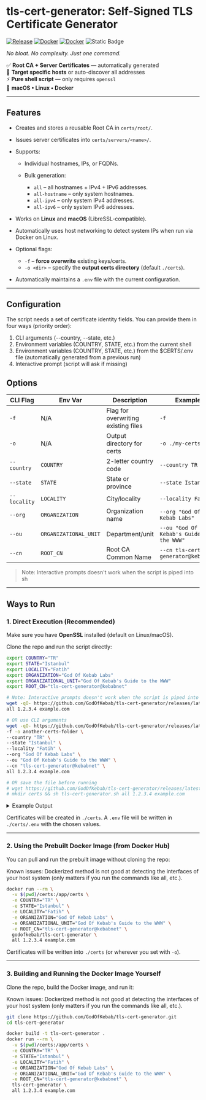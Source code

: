 # tls-cert-generator: Self-Signed TLS Certificate Generator

[![Release](https://img.shields.io/github/v/tag/godofkebab/tls-cert-generator?logo=github&label=latest%20tag&color=blue)](https://github.com/godofkebab/tls-cert-generator/releases/latest)
[![Docker](https://img.shields.io/docker/pulls/godofkebab/tls-cert-generator?logo=docker&color=%232496ED)](https://hub.docker.com/repository/docker/godofkebab/tls-cert-generator/tags)
[![Docker](https://img.shields.io/docker/image-size/godofkebab/tls-cert-generator?logo=docker&color=%232496ED)](https://hub.docker.com/repository/docker/godofkebab/tls-cert-generator)
![Static Badge](https://img.shields.io/badge/Linux%20%7C%20macOS%20%20-%20black?label=platform)


*No bloat. No complexity. Just one command.*

✅ **Root CA + Server Certificates** — automatically generated  
🎯 **Target specific hosts** or auto-discover all addresses  
⚡ **Pure shell script** — only requires `openssl`  
🐳 **macOS • Linux • Docker**

---

## Features

* Creates and stores a reusable Root CA in `certs/root/`.
* Issues server certificates into `certs/servers/<name>/`.
* Supports:

    * Individual hostnames, IPs, or FQDNs.
    * Bulk generation:

        * `all` – all hostnames + IPv4 + IPv6 addresses.
        * `all-hostname` – only system hostnames.
        * `all-ipv4` – only system IPv4 addresses.
        * `all-ipv6` – only system IPv6 addresses.
* Works on **Linux** and **macOS** (LibreSSL-compatible).
* Automatically uses host networking to detect system IPs when run via Docker on Linux.
* Optional flags:

    * `-f` – **force overwrite** existing keys/certs.
    * `-o <dir>` – specify the **output certs directory** (default `./certs`).
* Automatically maintains a `.env` file with the current configuration.

---

## Configuration

The script needs a set of certificate identity fields.
You can provide them in four ways (priority order):
1. CLI arguments (--country, --state, etc.)
2. Environment variables (COUNTRY, STATE, etc.) from the current shell
3. Environment variables (COUNTRY, STATE, etc.) from the $CERTS/.env file (automatically generated from a previous run)
4. Interactive prompt (script will ask if missing)

## Options

| CLI Flag     | Env Var               | Description                         | Example                                  |
|--------------|-----------------------|-------------------------------------|------------------------------------------|
| `-f`         | N/A                   | Flag for overwriting existing files | `-f`                                     |
| `-o`         | N/A                   | Output directory for certs          | `-o ./my-certs`                          |
| `--country`  | `COUNTRY`             | 2-letter country code               | `--country TR`                           |
| `--state`    | `STATE`               | State or province                   | `--state Istanbul`                       |
| `--locality` | `LOCALITY`            | City/locality                       | `--locality Fatih`                       |
| `--org`      | `ORGANIZATION`        | Organization name                   | `--org "God Of Kebab Labs"`              |
| `--ou`       | `ORGANIZATIONAL_UNIT` | Department/unit                     | `--ou "God Of Kebab's Guide to the WWW"` |
| `--cn`       | `ROOT_CN`             | Root CA Common Name                 | `--cn tls-cert-generator@kebabnet`      |

> Note: Interactive prompts doesn't work when the script is piped into sh 

---

## Ways to Run

### 1. Direct Execution (Recommended)

Make sure you have **OpenSSL** installed (default on Linux/macOS).

Clone the repo and run the script directly:

```bash
export COUNTRY="TR"
export STATE="Istanbul"
export LOCALITY="Fatih"
export ORGANIZATION="God Of Kebab Labs"
export ORGANIZATIONAL_UNIT="God Of Kebab's Guide to the WWW"
export ROOT_CN="tls-cert-generator@kebabnet"

# Note: Interactive prompts doesn't work when the script is piped into sh 
wget -qO- https://github.com/GodOfKebab/tls-cert-generator/releases/latest/download/tls-cert-generator.sh | sh -s -- \
all 1.2.3.4 example.com

# OR use CLI arguments
wget -qO- https://github.com/GodOfKebab/tls-cert-generator/releases/latest/download/tls-cert-generator.sh | sh -s -- \
-f -o another-certs-folder \
--country "TR" \
--state "Istanbul" \
--locality "Fatih" \
--org "God Of Kebab Labs" \
--ou "God Of Kebab's Guide to the WWW" \
--cn "tls-cert-generator@kebabnet" \
all 1.2.3.4 example.com

# OR save the file before running
# wget https://github.com/GodOfKebab/tls-cert-generator/releases/latest/download/tls-cert-generator.sh -O tls-cert-generator.sh
# mkdir certs && sh tls-cert-generator.sh all 1.2.3.4 example.com
```

<details>
<summary>Example Output</summary>

```text
Enter COUNTRY (2-letter country code) [XX]: 
Enter STATE (State or province) [XX]: 
Enter LOCALITY (City/locality) [XX]: 
Enter ORGANIZATION (Organization name) [XX]: 
Enter ORGANIZATIONAL_UNIT (Department/unit) [XX]: 
Enter ROOT_CN (Root CA Common Name) [tls-cert-generator@XX]: 
✨  Welcome to tls-cert-generator!
📋 Current configuration:
   FORCE               (-f)         = 1
   CERTS_DIR           (-o)         = /Users/username/make-tls-certs
   COUNTRY             (--country)  = XX
   STATE               (--state)    = XX
   LOCALITY            (--locality) = XX
   ORGANIZATION        (--org)      = XX
   ORGANIZATIONAL_UNIT (--ou)       = XX
   ROOT_CN             (--cn)       = tls-cert-generator@XX

⏳ Generating key for rootCA ...
    ✅ Success: /Users/username/make-tls-certs/root/rootCA.key
⏳ Generating cert for rootCA ...
    ✅ Success: /Users/username/make-tls-certs/root/rootCA.crt
⏳ Generating cert/key for HOSTNAME ...
    ✅ Success: /Users/username/make-tls-certs/servers/HOSTNAME/key.pem
    ✅ Success: /Users/username/make-tls-certs/servers/HOSTNAME.csr
    ✅ Success: /Users/username/make-tls-certs/servers/HOSTNAME/cert.pem
⏳ Generating cert/key for HOSTNAME.local ...
    ✅ Success: /Users/username/make-tls-certs/servers/HOSTNAME.local/key.pem
    ✅ Success: /Users/username/make-tls-certs/servers/HOSTNAME.local.csr
    ✅ Success: /Users/username/make-tls-certs/servers/HOSTNAME.local/cert.pem
⏳ Generating cert/key for HOSTNAME.local ...
    ✅ Success: /Users/username/make-tls-certs/servers/HOSTNAME.local/key.pem
    ✅ Success: /Users/username/make-tls-certs/servers/HOSTNAME.local.csr
    ✅ Success: /Users/username/make-tls-certs/servers/HOSTNAME.local/cert.pem
⏳ Generating cert/key for XX.XX.XX.XX ...
    ✅ Success: /Users/username/make-tls-certs/servers/XX.XX.XX.XX/key.pem
    ✅ Success: /Users/username/make-tls-certs/servers/XX.XX.XX.XX.csr
    ✅ Success: /Users/username/make-tls-certs/servers/XX.XX.XX.XX/cert.pem
⏳ Generating cert/key for 127.0.0.1 ...
    ✅ Success: /Users/username/make-tls-certs/servers/127.0.0.1/key.pem
    ✅ Success: /Users/username/make-tls-certs/servers/127.0.0.1.csr
    ✅ Success: /Users/username/make-tls-certs/servers/127.0.0.1/cert.pem
⏳ Generating cert/key for ::1 ...
    ✅ Success: /Users/username/make-tls-certs/servers/::1/key.pem
    ✅ Success: /Users/username/make-tls-certs/servers/::1.csr
    ✅ Success: /Users/username/make-tls-certs/servers/::1/cert.pem
```
</details>

Certificates will be created in `./certs`.
A `.env` file will be written in `./certs/.env` with the chosen values.

---

### 2. Using the Prebuilt Docker Image (from Docker Hub)

You can pull and run the prebuilt image without cloning the repo:

Known issues: Dockerized method is not good at detecting the interfaces of your host system (only matters if you run the commands like all, etc.).

```bash
docker run --rm \
  -v $(pwd)/certs:/app/certs \
  -e COUNTRY="TR" \
  -e STATE="Istanbul" \
  -e LOCALITY="Fatih" \
  -e ORGANIZATION="God Of Kebab Labs" \
  -e ORGANIZATIONAL_UNIT="God Of Kebab's Guide to the WWW" \
  -e ROOT_CN="tls-cert-generator@kebabnet" \
  godofkebab/tls-cert-generator \
  all 1.2.3.4 example.com
```

Certificates will be written into `./certs` (or wherever you set with `-o`).

---

### 3. Building and Running the Docker Image Yourself

Clone the repo, build the Docker image, and run it:

Known issues: Dockerized method is not good at detecting the interfaces of your host system (only matters if you run the commands like all, etc.).

```bash
git clone https://github.com/GodOfKebab/tls-cert-generator.git
cd tls-cert-generator

docker build -t tls-cert-generator .
docker run --rm \
  -v $(pwd)/certs:/app/certs \
  -e COUNTRY="TR" \
  -e STATE="Istanbul" \
  -e LOCALITY="Fatih" \
  -e ORGANIZATION="God Of Kebab Labs" \
  -e ORGANIZATIONAL_UNIT="God Of Kebab's Guide to the WWW" \
  -e ROOT_CN="tls-cert-generator@kebabnet" \
  tls-cert-generator \
  all 1.2.3.4 example.com
```

